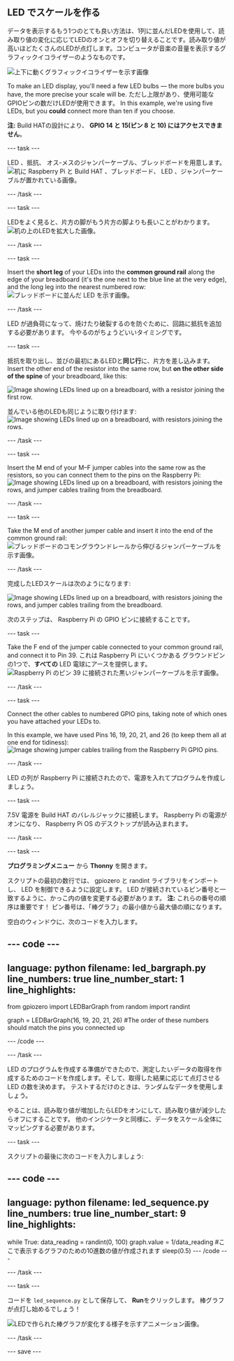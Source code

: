 ## LED でスケールを作る

データを表示するもう1つのとても良い方法は、1列に並んだLEDを使用して、読み取り値の変化に応じてLEDのオンとオフを切り替えることです。読み取り値が高いほどたくさんのLEDが点灯します。コンピュータが音楽の音量を表示するグラフィックイコライザーのようなものです。

![上下に動くグラフィックイコライザーを示す画像](https://media.giphy.com/media/Hzt1XTt6gilFlK8Oea/giphy.gif)

To make an LED display, you'll need a few LED bulbs — the more bulbs you have, the more precise your scale will be. ただし上限があり、使用可能なGPIOピンの数だけLEDが使用できます。 In this example, we're using five LEDs, but you **could** connect more than ten if you choose.

**注:** Build HATの設計により、 **GPIO 14 と 15(ピン 8 と 10) にはアクセスできません**。

--- task ---

LED 、抵抗、 オス-メスのジャンパーケーブル、ブレッドボードを用意します。 ![机に Raspberry Pi と Build HAT 、ブレッドボード、 LED 、ジャンパーケーブルが置かれている画像。](images/LEDbuild1.jpg)

--- /task ---

--- task ---

LEDをよく見ると、片方の脚がもう片方の脚よりも長いことがわかります。 ![机の上のLEDを拡大した画像。](images/LEDbuild2.jpg)

--- /task ---

--- task ---

Insert the **short leg** of your LEDs into the **common ground rail** along the edge of your breadboard (it's the one next to the blue line at the very edge), and the long leg into the nearest numbered row: ![ブレッドボードに並んだ LED を示す画像。](images/LEDbuild3.jpg)

--- /task ---

LED が過負荷になって、焼けたり破裂するのを防ぐために、回路に抵抗を追加する必要があります。 今やるのがちょうどいいタイミングです。

--- task ---

抵抗を取り出し、並びの最初にあるLEDと**同じ行**に、片方を差し込みます。 Insert the other end of the resistor into the same row, but **on the other side of the spine** of your breadboard, like this:

![Image showing LEDs lined up on a breadboard, with a resistor joining the first row.](images/LEDbuild4.jpg)

並んでいる他のLEDも同じように取り付けます: ![Image showing LEDs lined up on a breadboard, with resistors joining the rows.](images/LEDbuildX.jpg)

--- /task ---

--- task ---

Insert the M end of your M–F jumper cables into the same row as the resistors, so you can connect them to the pins on the Raspberry Pi: ![Image showing LEDs lined up on a breadboard, with resistors joining the rows, and jumper cables trailing from the breadboard.](images/LEDbuild5.jpg)

--- /task ---

--- task ---

Take the M end of another jumper cable and insert it into the end of the common ground rail: ![ブレッドボードのコモングラウンドレールから伸びるジャンパーケーブルを示す画像。](images/LEDbuild6.jpg)

--- /task ---

完成したLEDスケールは次のようになります:

![Image showing LEDs lined up on a breadboard, with resistors joining the rows, and jumper cables trailing from the breadboard.](images/LEDbuild7.jpg)

次のステップは、 Raspberry Pi の GPIO ピンに接続することです。

--- task ---

Take the F end of the jumper cable connected to your common ground rail, and connect it to Pin 39. これは Raspberry Pi にいくつかある グラウンドピンの1つで、**すべての** LED 電球にアースを提供します。 ![Raspberry Pi のピン 39 に接続された黒いジャンパーケーブルを示す画像。](images/LEDbuild9.jpg)

--- /task ---

--- task ---

Connect the other cables to numbered GPIO pins, taking note of which ones you have attached your LEDs to.

In this example, we have used Pins 16, 19, 20, 21, and 26 (to keep them all at one end for tidiness): ![Image showing jumper cables trailing from the Raspberry Pi GPIO pins.](images/LEDbuild10.jpg)

--- /task ---

LED の列が Raspberry Pi に接続されたので、電源を入れてプログラムを作成しましょう。

--- task ---

7.5V 電源を Build HAT のバレルジャックに接続します。 Raspberry Pi の電源がオンになり、 Raspberry Pi OS のデスクトップが読み込まれます。

--- /task ---

--- task ---

**プログラミングメニュー** から **Thonny** を開きます。

スクリプトの最初の数行では、 gpiozero と randint ライブラリをインポートし、 LED を制御できるように設定します。 LED が接続されているピン番号と一致するように、かっこ内の値を変更する必要があります。 **注:** これらの番号の順序は重要です！ ピン番号は、「棒グラフ」の最小値から最大値の順になります。

空白のウィンドウに、次のコードを入力します。

--- code ---
---
language: python filename: led_bargraph.py line_numbers: true line_number_start: 1
line_highlights:
---
from gpiozero import LEDBarGraph from random import randint

graph = LEDBarGraph(16, 19, 20, 21, 26) #The order of these numbers should match the pins you connected up

--- /code ---

--- /task ---

LED のプログラムを作成する準備ができたので、測定したいデータの取得を作成するためのコードを作成します。そして、取得した結果に応じて点灯させる LED の数を決めます。 テストするだけのときは、ランダムなデータを使用しましょう。

やることは、読み取り値が増加したらLEDをオンにして、読み取り値が減少したらオフにすることです。 他のインジケータと同様に、データをスケール全体にマッピングする必要があります。

--- task ---

スクリプトの最後に次のコードを入力しましょう:

--- code ---
---
language: python filename: led_sequence.py line_numbers: true line_number_start: 9
line_highlights:
---
while True: data_reading = randint(0, 100) graph.value = 1/data_reading #ここで表示するグラフのための10進数の値が作成されます sleep(0.5) --- /code ---

--- /task ---

--- task ---

コードを `led_sequence.py` として保存して、 **Run**をクリックします。 棒グラフが点灯し始めるでしょう！

![LEDで作られた棒グラフが変化する様子を示すアニメーション画像。](images/LEDbuild.gif)

--- /task ---

--- save ---
